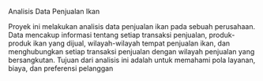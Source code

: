 Analisis Data Penjualan Ikan

Proyek ini melakukan analisis data penjualan ikan pada sebuah perusahaan. Data mencakup informasi tentang setiap transaksi penjualan, produk-produk ikan yang dijual, wilayah-wilayah tempat penjualan ikan, dan menghubungkan setiap transaksi penjualan dengan wilayah penjualan yang bersangkutan. 
Tujuan dari analisis ini adalah untuk memahami pola layanan, biaya, dan preferensi pelanggan
